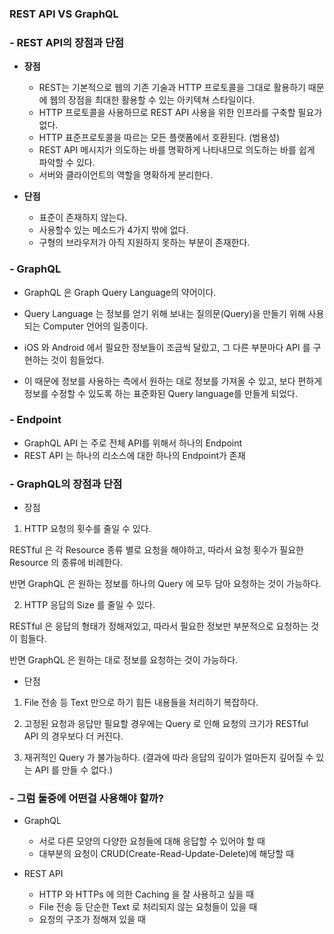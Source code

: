 ### **REST API VS GraphQL**

### - **REST API의 장점과 단점**

- **장점**

  - REST는 기본적으로 웹의 기존 기술과 HTTP 프로토콜을 그대로 활용하기 때문에 웹의 장점을 최대한 활용할 수 있는 아키텍쳐 스타일이다.
  - HTTP 프로토콜을 사용하므로 REST API 사용을 위한 인프라를 구축할 필요가 없다.
  - HTTP 표준프로토콜을 따르는 모든 플랫폼에서 호환된다. (범용성)
  - REST API 메시지가 의도하는 바를 명확하게 나타내므로 의도하는 바를 쉽게 파악할 수 있다.
  - 서버와 클라이언트의 역할을 명확하게 분리한다.

- **단점**

  - 표준이 존재하지 않는다.
  - 사용할수 있는 메소드가 4가지 밖에 없다.
  - 구형의 브라우저가 아직 지원하지 못하는 부분이 존재한다.

### - **GraphQL**

- GraphQL 은 Graph Query Language의 약어이다.
- Query Language 는 정보를 얻기 위해 보내는 질의문(Query)을 만들기 위해 사용되는 Computer 언어의 일종이다.

- iOS 와 Android 에서 필요한 정보들이 조금씩 달랐고, 그 다른 부분마다 API 를 구현하는 것이 힘들었다.
- 이 때문에 정보를 사용하는 측에서 원하는 대로 정보를 가져올 수 있고, 보다 편하게 정보를 수정할 수 있도록 하는 표준화된 Query language를 만들게 되었다.

### - **Endpoint**

- GraphQL API 는 주로 전체 API를 위해서 하나의 Endpoint
- REST API 는 하나의 리소스에 대한 하나의 Endpoint가 존재

### - **GraphQL의 장점과 단점**

- 장점

1. HTTP 요청의 횟수를 줄일 수 있다.

RESTful 은 각 Resource 종류 별로 요청을 해야하고, 따라서 요청 횟수가 필요한 Resource 의 종류에 비례한다.

반면 GraphQL 은 원하는 정보를 하나의 Query 에 모두 담아 요청하는 것이 가능하다.

2. HTTP 응답의 Size 를 줄일 수 있다.

RESTful 은 응답의 형태가 정해져있고, 따라서 필요한 정보만 부분적으로 요청하는 것이 힘들다.

반면 GraphQL 은 원하는 대로 정보를 요청하는 것이 가능하다.

- 단점

1. File 전송 등 Text 만으로 하기 힘든 내용들을 처리하기 복잡하다.

2. 고정된 요청과 응답만 필요할 경우에는 Query 로 인해 요청의 크기가 RESTful API 의 경우보다 더 커진다.

3. 재귀적인 Query 가 불가능하다. (결과에 따라 응답의 깊이가 얼마든지 깊어질 수 있는 API 를 만들 수 없다.)

### - **그럼 둘중에 어떤걸 사용해야 할까?**

- GraphQL

  - 서로 다른 모양의 다양한 요청들에 대해 응답할 수 있어야 할 때
  - 대부분의 요청이 CRUD(Create-Read-Update-Delete)에 해당할 때

- REST API
  - HTTP 와 HTTPs 에 의한 Caching 을 잘 사용하고 싶을 때
  - File 전송 등 단순한 Text 로 처리되지 않는 요청들이 있을 때
  - 요청의 구조가 정해져 있을 때
